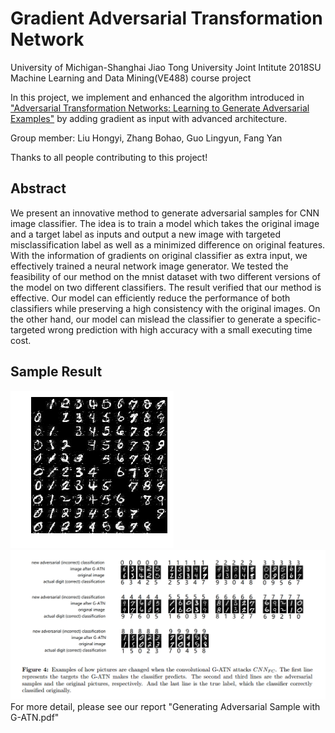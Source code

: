 # Gradient Adversarial Transformation Network
University of Michigan-Shanghai Jiao Tong University Joint Intitute 2018SU Machine Learning and Data Mining(VE488) course project

In this project, we implement and enhanced the algorithm introduced in ["Adversarial Transformation Networks: Learning to Generate Adversarial Examples"](https://arxiv.org/abs/1703.09387) by adding gradient as input with advanced architecture.

Group member: Liu Hongyi, Zhang Bohao, Guo Lingyun, Fang Yan

Thanks to all people contributing to this project!
## Abstract
We present an innovative method to generate adversarial samples for CNN image classifier. The idea is to train a model which takes the original image and a target label as inputs and output a new image with targeted misclassification label as well as a minimized difference on original features. With the information of gradients on original classifier as extra input, we effectively trained a neural network image generator. We tested the feasibility of our method on the mnist dataset with two different versions of the model on two different classifiers. The result verified that our method is effective. Our model can efficiently reduce the performance of both classifiers while preserving a high consistency with the original images. On the other hand, our model can mislead the classifier to generate a specific-targeted wrong prediction with high accuracy with a small executing time cost.
## Sample Result
![](GatnConv_CNN2.png)
![](typical_transformation.png)
For more detail, please see our report "Generating Adversarial Sample with G-ATN.pdf"

